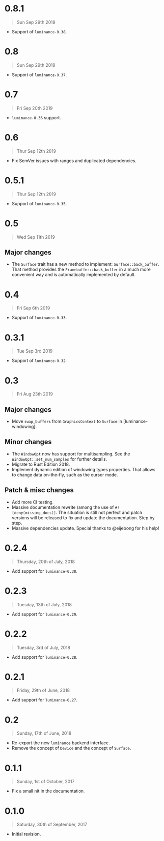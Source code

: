 # 0.8.1

> Sun Sep 29th 2019

- Support of `luminance-0.38`.

# 0.8

> Sun Sep 29th 2019

- Support of `luminance-0.37`.

# 0.7

> Fri Sep 20th 2019

- `luminance-0.36` support.

# 0.6

> Thur Sep 12th 2019

- Fix SemVer issues with ranges and duplicated dependencies.

# 0.5.1

> Thur Sep 12th 2019

- Support of `luminance-0.35`.

# 0.5

> Wed Sep 11th 2019

## Major changes

- The `Surface` trait has a new method to implement: `Surface::back_buffer`. That method provides
  the `Framebuffer::back_buffer` in a much more convenient way and is automatically implemented
  by default.

# 0.4

> Fri Sep 6th 2019

- Support of `luminance-0.33`.

# 0.3.1

> Tue Sep 3rd 2019

- Support of `luminance-0.32`.

# 0.3

> Fri Aug 23th 2019

## Major changes

- Move `swap_buffers` from `GraphicsContext` to `Surface` in [luminance-windowing].

## Minor changes

- The `WindowOpt` now has support for multisampling. See the `WindowOpt::set_num_samples` for
  further details.
- Migrate to Rust Edition 2018.
- Implement dynamic edition of windowing types properties. That allows to change data on-the-fly,
  such as the cursor mode.

## Patch & misc changes

- Add more CI testing.
- Massive documentation rewrite (among the use of `#![deny(missing_docs)]`. The situation is still
  not perfect and patch versions will be released to fix and update the documentation. Step by
  step.
- Massive dependencies update. Special thanks to @eijebong for his help!

# 0.2.4

> Thursday, 20th of July, 2018

- Add support for `luminance-0.30`.

# 0.2.3

> Tuesday, 13th of July, 2018

- Add support for `luminance-0.29`.

# 0.2.2

> Tuesday, 3rd of July, 2018

- Add support for `luminance-0.28`.

# 0.2.1

> Friday, 29th of June, 2018

- Add support for `luminance-0.27`.

# 0.2

> Sunday, 17th of June, 2018

- Re-export the new `luminance` backend interface.
- Remove the concept of `Device` and the concept of `Surface`.

# 0.1.1

> Sunday, 1st of October, 2017

- Fix a small nit in the documentation.

# 0.1.0

> Saturday, 30th of September, 2017

- Initial revision.
